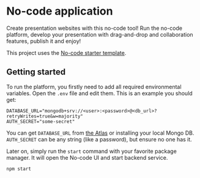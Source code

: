 # No-code application

Create presentation websites with this no-code tool! Run the no-code platform, develop your
presentation with drag-and-drop and collaboration features, publish it and enjoy!

This project uses the [No-code starter template](https://github.com/vanishmax/nocode-starter).

## Getting started

To run the platform, you firstly need to add all required environmental variables. 
Open the `.env` file and edit them. This is an example you should get:

```dotenv
DATABASE_URL="mongodb+srv://<user>:<password>@<db_url>?retryWrites=true&w=majority"
AUTH_SECRET="some-secret"
```

You can get `DATABASE_URL` from [the Atlas](https://www.mongodb.com/atlas/database) or installing your local Mongo DB.
`AUTH_SECRET` can be any string (like a password), but ensure no one has it.

Later on, simply run the `start` command with your favorite package manager.
It will open the No-code UI and start backend service.

```bash
npm start
```
